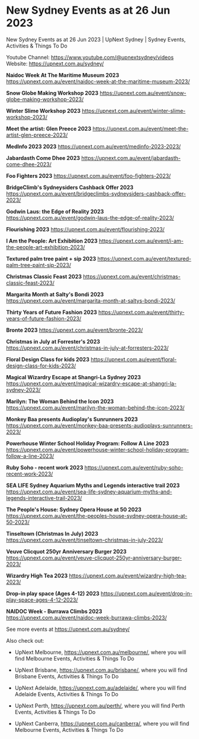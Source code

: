 # New Sydney Events as at 26 Jun 2023
New Sydney Events as at 26 Jun 2023 | UpNext Sydney | Sydney Events, Activities &amp; Things To Do

Youtube Channel: https://www.youtube.com/@upnextsydney/videos 
Website: https://upnext.com.au/sydney/


**Naidoc Week At The Maritime Museum 2023**
 https://upnext.com.au/event/naidoc-week-at-the-maritime-museum-2023/

**Snow Globe Making Workshop 2023**
 https://upnext.com.au/event/snow-globe-making-workshop-2023/

**Winter Slime Workshop 2023**
 https://upnext.com.au/event/winter-slime-workshop-2023/

**Meet the artist: Glen Preece 2023**
 https://upnext.com.au/event/meet-the-artist-glen-preece-2023/

**MedInfo 2023 2023**
 https://upnext.com.au/event/medinfo-2023-2023/

**Jabardasth Come Dhee 2023**
 https://upnext.com.au/event/jabardasth-come-dhee-2023/

**Foo Fighters 2023**
 https://upnext.com.au/event/foo-fighters-2023/

**BridgeClimb's Sydneysiders Cashback Offer 2023**
 https://upnext.com.au/event/bridgeclimbs-sydneysiders-cashback-offer-2023/

**Godwin Laus: the Edge of Reality 2023**
 https://upnext.com.au/event/godwin-laus-the-edge-of-reality-2023/

**Flourishing 2023**
 https://upnext.com.au/event/flourishing-2023/

**I Am the People: Art Exhibition 2023**
 https://upnext.com.au/event/i-am-the-people-art-exhibition-2023/

**Textured palm tree paint + sip 2023**
 https://upnext.com.au/event/textured-palm-tree-paint-sip-2023/

**Christmas Classic Feast 2023**
 https://upnext.com.au/event/christmas-classic-feast-2023/

**Margarita Month at Salty's Bondi 2023**
 https://upnext.com.au/event/margarita-month-at-saltys-bondi-2023/

**Thirty Years of Future Fashion 2023**
 https://upnext.com.au/event/thirty-years-of-future-fashion-2023/

**Bronte 2023**
 https://upnext.com.au/event/bronte-2023/

**Christmas in July at Forrester's 2023**
 https://upnext.com.au/event/christmas-in-july-at-forresters-2023/

**Floral Design Class for kids 2023**
 https://upnext.com.au/event/floral-design-class-for-kids-2023/

**Magical Wizardry Escape at Shangri-La Sydney 2023**
 https://upnext.com.au/event/magical-wizardry-escape-at-shangri-la-sydney-2023/

**Marilyn: The Woman Behind the Icon 2023**
 https://upnext.com.au/event/marilyn-the-woman-behind-the-icon-2023/

**Monkey Baa presents Audioplay's Sunrunners 2023**
 https://upnext.com.au/event/monkey-baa-presents-audioplays-sunrunners-2023/

**Powerhouse Winter School Holiday Program: Follow A Line 2023**
 https://upnext.com.au/event/powerhouse-winter-school-holiday-program-follow-a-line-2023/

**Ruby Soho - recent work 2023**
 https://upnext.com.au/event/ruby-soho-recent-work-2023/

**SEA LIFE Sydney Aquarium Myths and Legends interactive trail 2023**
 https://upnext.com.au/event/sea-life-sydney-aquarium-myths-and-legends-interactive-trail-2023/

**The People's House: Sydney Opera House at 50 2023**
 https://upnext.com.au/event/the-peoples-house-sydney-opera-house-at-50-2023/

**Tinseltown (Christmas In July) 2023**
 https://upnext.com.au/event/tinseltown-christmas-in-july-2023/

**Veuve Clicquot 250yr Anniversary Burger 2023**
 https://upnext.com.au/event/veuve-clicquot-250yr-anniversary-burger-2023/

**Wizardry High Tea 2023**
 https://upnext.com.au/event/wizardry-high-tea-2023/

**Drop-in play space (Ages 4-12) 2023**
 https://upnext.com.au/event/drop-in-play-space-ages-4-12-2023/

**NAIDOC Week - Burrawa Climbs 2023**
 https://upnext.com.au/event/naidoc-week-burrawa-climbs-2023/



See more events at https://upnext.com.au/sydney/


Also check out:

* UpNext Melbourne, https://upnext.com.au/melbourne/, where you will find Melbourne Events, Activities & Things To Do

* UpNext Brisbane, https://upnext.com.au/brisbane/, where you will find Brisbane Events, Activities & Things To Do

* UpNext Adelaide, https://upnext.com.au/adelaide/, where you will find Adelaide Events, Activities & Things To Do

* UpNext Perth, https://upnext.com.au/perth/, where you will find Perth Events, Activities & Things To Do

* UpNext Canberra, https://upnext.com.au/canberra/, where you will find Melbourne Events, Activities & Things To Do
